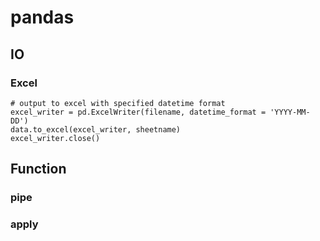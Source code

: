 # pandas

## IO

### Excel

```text
# output to excel with specified datetime format
excel_writer = pd.ExcelWriter(filename, datetime_format = 'YYYY-MM-DD')
data.to_excel(excel_writer, sheetname)
excel_writer.close()
```

## Function

### pipe

### apply

